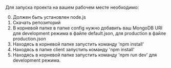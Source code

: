 Для запуска проекта на вашем рабочем месте необходимо:

0. Должен быть установлен node.js
1. Скачать репозиторий
2. В корневой папке в папке config нужно добавить ваш MongoDB URI для development режима в файле default.json, для production в файле production.json
3. Находясь в корневой папке запустить команду 'npm install'
4. Находясь в папке client запустить команду 'npm install'
5. Находясь в корневой папке запустить команду 'npm run dev' для development режима.
